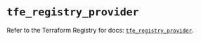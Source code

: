 # `tfe_registry_provider`

Refer to the Terraform Registry for docs: [`tfe_registry_provider`](https://registry.terraform.io/providers/hashicorp/tfe/0.60.0/docs/resources/registry_provider).
